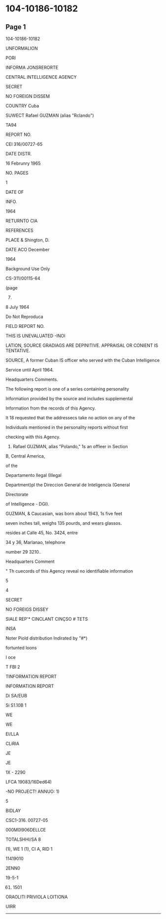 # 104-10186-10182

## Page 1

104-10186-10182

UNFORMALION

PORI

INFORMA JONSRERORTE

CENTRAL INTELLIGENCE AGENCY

SECRET

NO FOREIGN DISSEM

COUNTRY Cuba

SUWECT Rafael GUZMAN (alias "Rclando")

TA94

REPORT NO.

CEl 316/00727-65

DATE DISTR.

16 Februnry 1965

NO. PAGES

1

DATE OF

INFO.

1964

RETURNTO CIA

REFERENCES

PLACE & Shington, D.

DATE ACO December

1964

Background Use Only

CS-311/00115-64

(page

7)

8 July 1964

Do Not Reproduca

FIELD REPORT NO.

THIS IS UNEVALUATED -INOI

LATION, SOURCE GRADIAGS ARE DEPINITIVE. APPRAISAL OR CONIENT IS TENTATIVE.

SOURCE, A former Cuban IS officer who served with the Cuban Intelligence

Service until April 1964.

Headquarters Comments.

The following report is one of a series containing personality

Information provided by the source and includes supplemental

Information from the records of this Agency.

It 18 requested that the addressecs take no action on any of the

Individuals mentioned in the personality reports without first

checking with this Agency.

1. Rafael GUZMAN, allas "Polando," 1s an offleer in Section

B, Central America,

of the

Departamento Ilegal (Illegal

Department)pl the Direccion General de Inteligencia (General

Directorate

of Intelligence - DGI).

GUZMAN, & Caucasian, was born about 1943, 1s five feet

seven inches tall, weighs 135 pourds, and wears glassos.

resides at Calle 45, No. 3424, entre

34 y 36, Marlanao, telephone

number 29 3210..

Headquarters Comment

" Th cuecords of this Agency reveal no identifiable information

5

4

SECRET

NO FOREIGS DISSEY

SIALE REP'* CINCLANT CINÇSO # TETS

INSA

Noter Piold distribution Indirated by "#*)

fortunted loons

I oce

T FBI 2

TINFORMATION REPORT

INFORMATION REPORT

Di SA/EUB

Si S1.10B 1

WE

WE

EI/LLA

CLiRIA

JE

JE

1X - 2290

LFCA 19083/16Ded64)

-NO PROJECT! ANNUO: 1)

5

BIDLAY

CSC1-316. 00727-05

000M0I906DELLCE

TOTALSHHI/SA 8

(1), WE 1 (1), CI A, RID 1

11419010

2ENN0

19-5-1

61. 1501

ORAOLITI PRIVIOLA LOITIONA

UIRR

---

